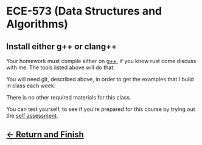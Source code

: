 # ECE-573 (Data Structures and Algorithms)

## Install either g++ or clang++

Your homework must compile either on [g++](../all/cpp.md), if you know rust come discuss with me. The tools listed above will do that.  

You will need git, described above, in order to get the examples that I build in class each week.

There is no other required materials for this class.

You can test yourself, to see if you're prepared for this course by trying out the [self assessment](selfassess.md).

## [&larr; Return and Finish](../readme.md)
